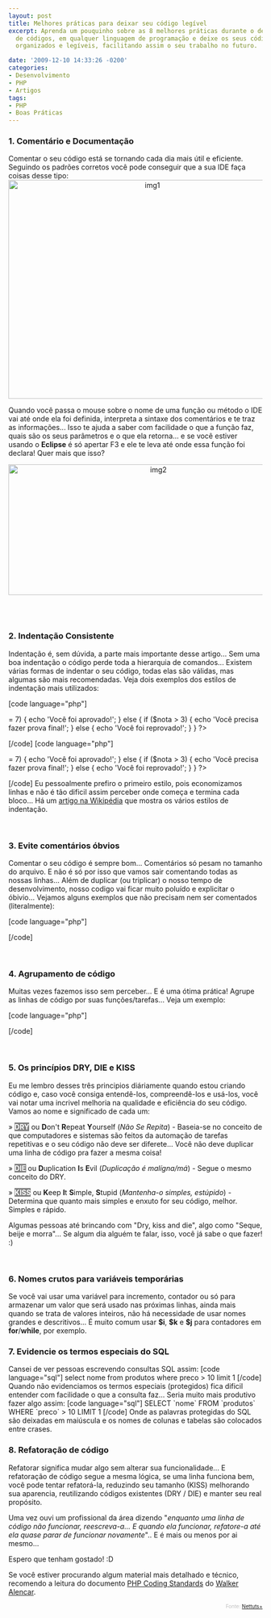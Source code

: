 ```yaml
---
layout: post
title: Melhores práticas para deixar seu código legível
excerpt: Aprenda um pouquinho sobre as 8 melhores práticas durante o desenvolvimento
  de códigos, em qualquer linguagem de programação e deixe os seus códigos mais limpos,
  organizados e legíveis, facilitando assim o seu trabalho no futuro.

date: '2009-12-10 14:33:26 -0200'
categories:
- Desenvolvimento
- PHP
- Artigos
tags:
- PHP
- Boas Práticas
---
```

<h3>1. Comentário e Documentação</h3>
Comentar o seu código está se tornando cada dia mais útil e eficiente. Seguindo os padrões corretos você pode conseguir que a sua IDE faça coisas desse tipo:

<center><img class="aligncenter size-full wp-image-657" title="img1" src="http://blog.thiagobelem.net/arquivos/2009/12/img1.jpg" alt="img1" width="555" height="434" /></center>

Quando você passa o mouse sobre o nome de uma função ou método o IDE vai até onde ela foi definida, interpreta a sintaxe dos comentários e te traz as informações... Isso te ajuda a saber com facilidade o que a função faz, quais são os seus parâmetros e o que ela retorna... e se você estiver usando o <strong>Eclipse</strong> é só apertar F3 e ele te leva até onde essa função foi declara! Quer mais que isso?

<center><img class="aligncenter size-full wp-image-658" title="img2" src="http://blog.thiagobelem.net/arquivos/2009/12/img2.jpg" alt="img2" width="579" height="259" /></center>

<br/><br/>

<h3>2. Indentação Consistente</h3>
Indentação é, sem dúvida, a parte mais importante desse artigo... Sem uma boa indentação o código perde toda a hierarquia de comandos... Existem várias formas de indentar o seu código, todas elas são válidas, mas algumas são mais recomendadas. Veja dois exemplos dos estilos de indentação mais utilizados:


[code language="php"]
<?php

if ($nota >= 7) {
	echo 'Você foi aprovado!';
} else {
	if ($nota > 3) {
		echo 'Você precisa fazer prova final!';
	} else {
		echo 'Você foi reprovado!';
	}
}

?>
[/code]
[code language="php"]
<?php

if ($nota >= 7)
{
	echo 'Você foi aprovado!';
}
else
{
	if ($nota > 3)
	{
		echo 'Você precisa fazer prova final!';
	}
	else
	{
		echo 'Você foi reprovado!';
	}
}

?>
[/code]
Eu pessoalmente prefiro o primeiro estilo, pois economizamos linhas e não é tão dificil assim perceber onde começa e termina cada bloco... Há um <a href="http://en.wikipedia.org/wiki/Indent_style" title="Estilos de Indentação" target="_blank">artigo na Wikipédia</a> que mostra os vários estilos de indentação.

<br/>

<h3>3. Evite comentários óbvios</h3>
Comentar o seu código é sempre bom... Comentários só pesam no tamanho do arquivo. E não é só por isso que vamos sair comentando todas as nossas linhas... Além de duplicar (ou triplicar) o nosso tempo de desenvolvimento, nosso codigo vai ficar muito poluído e explicitar o óbivio... Vejamos alguns exemplos que não precisam nem ser comentados (literalmente):


[code language="php"]
<?php

// Se o $nome for igual a Thiago
if ($nome == 'Thiago')  {
	// Exibe uma mensagem de boas vindas
	echo 'Olá Thiago!';
	// Calcula a idade da pessoa
	$idade = calculaIdade($nome);
}

?>
[/code]

<br/>

<h3>4. Agrupamento de código</h3>
Muitas vezes fazemos isso sem perceber... E é uma ótima prática! Agrupe as linhas de código por suas funções/tarefas... Veja um exemplo:


[code language="php"]
<?php

// Lista os produtos em destaque
$sql = "SELECT * FROM `produtos` WHERE `destaque` = 1";
$query = mysql_query($sql);
while ($produto = mysql_fetch_assoc($query)) {
	echo $produto['nome'] . '';
}

// Lista o apelido dos usuários online
$sql = "SELECT `apelido` FROM `usuarios` WHERE `online` = 1";
$query = mysql_query($sql);
while ($usuario = mysql_fetch_assoc($query)) {
	echo '»' . $usuario['apelido'] . '';
}

?>
[/code]

<br/>

<h3>5. Os princípios DRY, DIE e KISS</h3>
Eu me lembro desses três principios diáriamente quando estou criando código e, caso você consiga entendê-los, compreendê-los e usá-los, você vai notar uma incrivel melhoria na qualidade e eficiência do seu código. Vamos ao nome e significado de cada um:

» <strong style="background: gray; color: white">DRY</strong> ou <strong>D</strong>on't <strong>R</strong>epeat <strong>Y</strong>ourself (<em>Não Se Repita</em>) - Baseia-se no conceito de que computadores e sistemas são feitos da automação de tarefas repetitivas e o seu código não deve ser diferete... Você não deve duplicar uma linha de código pra fazer a mesma coisa!

» <strong style="background: gray; color: white">DIE</strong> ou <strong>D</strong>uplication <strong>I</strong>s <strong>E</strong>vil (<em>Duplicação é malígna/má</em>) - Segue o mesmo conceito do DRY.

» <strong style="background: gray; color: white">KISS</strong> ou <strong>K</strong>eep <strong>I</strong>t <strong>S</strong>imple, <strong>S</strong>tupid (<em>Mantenha-o simples, estúpido</em>) - Determina que quanto mais simples e enxuto for seu código, melhor. Simples e rápido.

Algumas pessoas até brincando com "Dry, kiss and die", algo como "Seque, beije e morra"... Se algum dia alguém te falar, isso, você já sabe o que fazer! :)

<br/>

<h3>6. Nomes crutos para variáveis temporárias</h3>
Se você vai usar uma variável para incremento, contador ou só para armazenar um valor que será usado nas próximas linhas, ainda mais quando se trata de valores inteiros, não há necessidade de usar nomes grandes e descritivos... É muito comum usar <strong>$i</strong>, <strong>$k</strong> e <strong>$j</strong> para contadores em <strong>for</strong>/<strong>while</strong>, por exemplo.

<br/>

<h3>7. Evidencie os termos especiais do SQL</h3>
Cansei de ver pessoas escrevendo consultas SQL assim:
[code language="sql"]
select nome from produtos where preco > 10 limit 1
[/code]
Quando não evidenciamos os termos especiais (protegidos) fica dificil entender com facilidade o que a consulta faz... Seria muito mais produtivo fazer algo assim:
[code language="sql"]
SELECT `nome` FROM `produtos` WHERE `preco` > 10 LIMIT 1
[/code]
Onde as palavras protegidas do SQL são deixadas em maiúscula e os nomes de colunas e tabelas são colocados entre crases.

<br/>

<h3>8. Refatoração de código</h3>
Refatorar significa mudar algo sem alterar sua funcionalidade... E refatoração de código segue a mesma lógica, se uma linha funciona bem, você pode tentar refatorá-la, reduzindo seu tamanho (KISS) melhorando sua aparencia, reutilizando códigos existentes (DRY / DIE) e manter seu real propósito.

Uma vez ouvi um profissional da área dizendo "<em>enquanto uma linha de código não funcionar, reescreva-a... E quando ela funcionar, refatore-a até ela quase parar de funcionar novamente</em>".. E é mais ou menos por ai mesmo...

Espero que tenham gostado! :D

Se você estiver procurando algum material mais detalhado e técnico, recomendo a leitura do documento <a href="http://www.walkeralencar.com/PHPCodeStandards.pdf" title="PHP Coding Standards" target="_blank">PHP Coding Standards</a> do <a href="http://blog.walkeralencar.com" target="_blank" title="Walker Alencar">Walker Alencar</a>.

<p style="font-size: 10px; text-align: right; color: silver">Fonte: <a href="http://net.tutsplus.com/" title="Nettuts+">Nettuts+</a>

